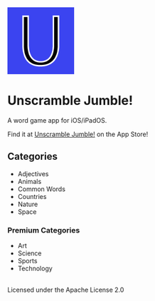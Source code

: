<img src="Unscramble%20Jumble!/Assets.xcassets/AppIcon.appiconset/AppIcon.png" width = "150">

# Unscramble Jumble!
A word game app for iOS/iPadOS.

Find it at [Unscramble Jumble!](https://apps.apple.com/us/app/unscramble-jumble/id1521947255) on the App Store!

## Categories

* Adjectives
* Animals
* Common Words
* Countries
* Nature
* Space
### Premium Categories
* Art
* Science
* Sports
* Technology
<br/>
Licensed under the Apache License 2.0
